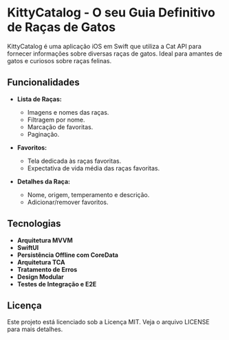 # KittyCatalog - O seu Guia Definitivo de Raças de Gatos

KittyCatalog é uma aplicação iOS em Swift que utiliza a Cat API para fornecer informações sobre diversas raças de gatos. Ideal para amantes de gatos e curiosos sobre raças felinas.

## Funcionalidades

- **Lista de Raças:**
  - Imagens e nomes das raças.
  - Filtragem por nome.
  - Marcação de favoritas.
  - Paginação.

- **Favoritos:**
  - Tela dedicada às raças favoritas.
  - Expectativa de vida média das raças favoritas.

- **Detalhes da Raça:**
  - Nome, origem, temperamento e descrição.
  - Adicionar/remover favoritos.

## Tecnologias

- **Arquitetura MVVM**
- **SwiftUI**
- **Persistência Offline com CoreData**
- **Arquitetura TCA**
- **Tratamento de Erros**
- **Design Modular**
- **Testes de Integração e E2E**

## Licença

Este projeto está licenciado sob a Licença MIT. Veja o arquivo LICENSE para mais detalhes.
